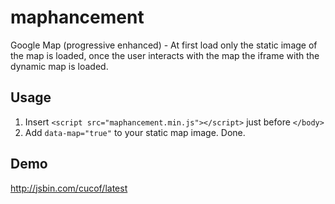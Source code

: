 maphancement
============

Google Map (progressive enhanced) - At first load only the static image of the map is loaded, once the user interacts with the map the iframe with the dynamic map is loaded.

Usage
-------------
1. Insert ```<script src="maphancement.min.js"></script>``` just before ```</body>```
2. Add ```data-map="true"``` to your static map image. Done.

Demo
-------------
http://jsbin.com/cucof/latest
